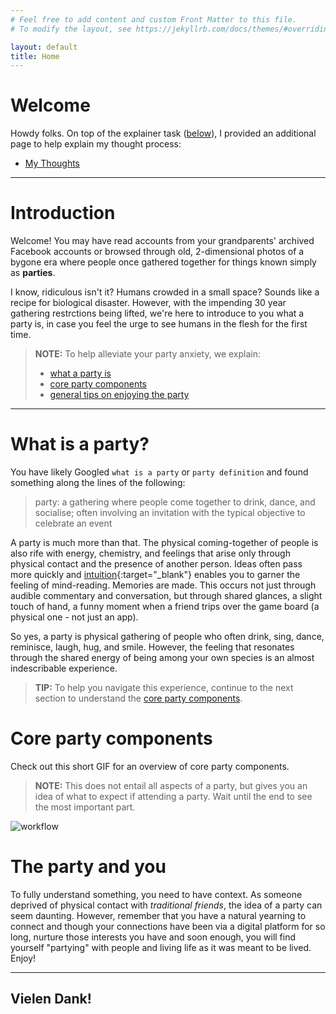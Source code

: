 ```yaml
---
# Feel free to add content and custom Front Matter to this file.
# To modify the layout, see https://jekyllrb.com/docs/themes/#overriding-theme-defaults

layout: default
title: Home
---
```

# Welcome

Howdy folks. On top of the explainer task ([below](#introduction)), I provided an additional page to help explain my thought process:

* [My Thoughts](thoughts.html)

---

# Introduction

Welcome! You may have read accounts from your grandparents' archived Facebook accounts or browsed through old, 2-dimensional photos of a bygone era where people once gathered together for things known simply as **parties**.

I know, ridiculous isn't it? Humans crowded in a small space? Sounds like a recipe for biological disaster. However, with the impending 30 year gathering restrctions being lifted, we're here to introduce to you what a party is, in case you feel the urge to see humans in the flesh for the first time.

> **NOTE:**  To help alleviate your party anxiety, we explain:
> * [what a party is](#what-is-a-party)
> * [core party components](#core-party-components)
> * [general tips on enjoying the party](#the-party-and-you)

---

# What is a party?

You have likely Googled `what is a party` or `party definition` and found something along the lines of the following:

> party: a gathering where people come together to drink, dance, and socialise; often involving an invitation with the typical objective to celebrate an event

A party is much more than that. The physical coming-together of people is also rife with energy, chemistry, and feelings that arise only through physical contact and the presence of another person. Ideas often pass more quickly and [intuition](https://www.google.com/search?q=intuition&oq=intuition&aqs=chrome..69i57j0l4j46j0j69i65.692j0j4&sourceid=chrome&ie=UTF-8){:target="_blank"} enables you to garner the feeling of mind-reading. Memories are made. This occurs not just through audible commentary and conversation, but through shared glances, a slight touch of hand, a funny moment when a friend trips over the game board (a physical one - not just an app).

So yes, a party is physical gathering of people who often drink, sing, dance, reminisce, laugh, hug, and smile. However, the feeling that resonates through the shared energy of being among your own species is an almost indescribable experience. 

> **TIP:** To help you navigate this experience, continue to the next section to understand the [core party components](#core-party-components).

# Core party components

Check out this short GIF for an overview of core party components.

> **NOTE:** This does not entail all aspects of a party, but gives you an idea of what to expect if attending a party. Wait until the end to see the most important part.


<img src="./img/ocado-party.gif" alt="workflow"/>

# The party and you

To fully understand something, you need to have context. As someone deprived of physical contact with *traditional friends*, the idea of a party can seem daunting. However, remember that you have a natural yearning to connect and though your connections have been via a digital platform for so long, nurture those interests you have and soon enough, you will find yourself "partying" with people and living life as it was meant to be lived. Enjoy!

---
Vielen Dank!
---

